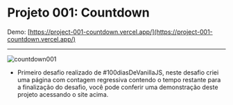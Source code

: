 # Projeto 001: Countdown

Demo: [https://project-001-countdown.vercel.app/](https://project-001-countdown.vercel.app/)

---

![countdown001](https://user-images.githubusercontent.com/39461509/127793773-c26f2c7b-676d-4499-b465-5d56aea311f0.gif)


- Primeiro desafio realizado de #100diasDeVanillaJS, neste desafio criei uma página com contagem regressiva contendo o tempo restante para a finalização do desafio, você pode conferir uma demonstração deste projeto acessando o site acima.
